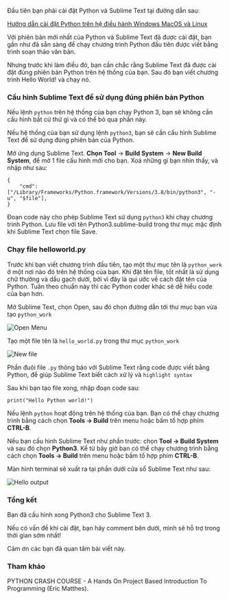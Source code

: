Đầu tiên bạn phải cài đặt Python và Sublime Text tại đường dẫn sau:

[Hướng dẫn cài đặt Python trên hệ điều hành Windows MacOS và Linux](https://viblo.asia/s/huong-dan-cai-dat-python-tren-he-dieu-hanh-windows-macos-linux-2020-b85og8R452G)

Với phiên bản mới nhất của Python và Sublime Text đã được cài đặt, bạn gần như đã sẵn sàng để chạy chương trình Python đầu tiên được viết bằng trình soạn thảo văn bản.

Nhưng trước khi làm điều đó, bạn cần chắc rằng Sublime Text đã được cài đặt đúng phiên bản Python trên hệ thống của bạn.  Sau đó bạn viết chương trình Hello World! và chạy nó.

### Cấu hình Sublime Text để sử dụng đúng phiên bản Python

Nếu lệnh `python` trên hệ thống của bạn chạy Python 3, bạn sẽ không cần cấu hình bất cứ thứ gì và có thể bỏ qua phần này.

Nếu hệ thống của bạn sử dụng lệnh `python3`, bạn sẽ cần cấu hình Sublime Text để sử dụng đúng phiên bản của Python.

Mở ứng dụng Sublime Text. **Chọn Tool** -> **Build System** -> **New Build System**, để mở 1 file cấu hình mới cho bạn. Xoá những gì bạn nhìn thấy, và nhập như sau:

```
{
	"cmd": ["/Library/Frameworks/Python.framework/Versions/3.8/bin/python3", "-u", "$file"],
}
```

Đoạn code này cho phép Sublime Text sử dụng `python3` khi chạy chương trình Python. Lưu file với tên Python3.sublime-build trong thư mục mặc định khi Sublime Text chọn file Save.

### Chạy file helloworld.py

Trước khi bạn viết chương trình đầu tiên, tạo một thư mục tên là `python_work` ở một nơi nào đó trên hệ thống của bạn. Khi đặt tên file, tốt nhất là sử dụng chữ thường và dấu gạch dưới, bởi vì đây là qui ước về cách đặt tên của Python. Tuân theo chuẩn này thì các Python coder khác sẽ dễ hiểu code của bạn hơn.

Mở Sublime Text, chọn Open, sau đó chọn đường dẫn tới thư mục bạn vừa tạo `python_work`

![Open Menu](https://images.viblo.asia/18d7069c-de73-4cc3-8ded-e7c0c691d1cc.png)

Tạo một file tên là `hello_world.py` trong thư mục `python_work`

![New file](https://images.viblo.asia/e9d37ea8-076d-461e-a63b-d4c5a93d78e1.png)

Phần đuôi file `.py` thông báo với Sublime Text rằng code được viết bằng Python, để giúp Sublime Text biết cách xử lý và `highlight syntax`

Sau khi bạn tạo file xong, nhập đoạn code sau:

```
print("Hello Python world!")
```
 
 Nếu lệnh `python` hoạt động trên hệ thống của bạn. Bạn có thể chạy chương trình bằng cách chọn **Tools -> Build** trên menu hoặc bấm tổ hợp phím **CTRL-B**.
 
 Nếu bạn cấu hình Sublime Text như phần trước: chọn **Tool -> Build System** và sau đó chọn **Python3**. Kể từ bây giờ bạn có thể chạy chương trình bằng cách chọn **Tools -> Build** trên menu hoặc bấm tổ hợp phím **CTRL-B**.
 
 Màn hình terminal sẽ xuất ra tại phần dưới cửa sổ Sublime Text như sau:
 
 ![Hello output](https://images.viblo.asia/46c0dc68-5567-4acb-8bad-1453d8e55608.png)

### Tổng kết
Bạn đã cấu hình xong Python3 cho Sublime Text 3.

Nếu có vấn đề khi cài đặt, bạn hãy comment bên dưới, mình sẽ hỗ trợ trong thời gian sớm nhất!

Cảm ơn các bạn đã quan tâm bài viết này.

### Tham khảo
PYTHON CRASH COURSE - A Hands On Project Based Introduction To Programming (Eric Matthes).
